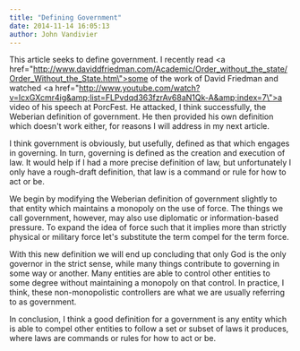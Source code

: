 ```yaml
---
title: "Defining Government"
date: 2014-11-14 16:05:13
author: John Vandivier
---
```




This article seeks to define government. I recently read <a href=\"http://www.daviddfriedman.com/Academic/Order_without_the_state/Order_Without_the_State.htm\">some of the work</a> of David Friedman and watched <a href=\"http://www.youtube.com/watch?v=IcxGXcmr4ig&amp;list=FLPvdqd363fzrAv68aN1Qk-A&amp;index=7\">a video of his speech at PorcFest</a>. He attacked, I think successfully, the Weberian definition of government. He then provided his own definition which doesn't work either, for reasons I will address in my next article.

I think government is obviously, but usefully, defined as that which engages in governing. In turn, governing is defined as the creation and execution of law. It would help if I had a more precise definition of law, but unfortunately I only have a rough-draft definition, that law is a command or rule for how to act or be.

We begin by modifying the Weberian definition of government slightly to that entity which maintains a monopoly on the use of force. The things we call government, however, may also use diplomatic or information-based pressure. To expand the idea of force such that it implies more than strictly physical or military force let's substitute the term compel for the term force.

With this new definition we will end up concluding that only God is the only governor in the strict sense, while many things contribute to governing in some way or another. Many entities are able to control other entities to some degree without maintaining a monopoly on that control. In practice, I think, these non-monopolistic controllers are what we are usually referring to as government.

In conclusion, I think a good definition for a government is any entity which is able to compel other entities to follow a set or subset of laws it produces, where laws are commands or rules for how to act or be.
